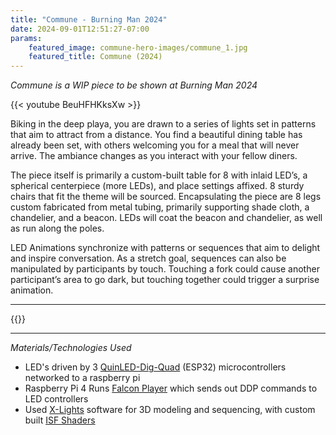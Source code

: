 ```yaml
---
title: "Commune - Burning Man 2024"
date: 2024-09-01T12:51:27-07:00
params:
    featured_image: commune-hero-images/commune_1.jpg
    featured_title: Commune (2024)
---
```


*Commune is a WIP piece to be shown at Burning Man 2024*

{{< youtube BeuHFHKksXw >}}

Biking in the deep playa, you are drawn to a series of lights set in patterns that aim to attract from a distance. You find a beautiful dining table has already been set, with others welcoming you for a meal that will never arrive. The ambiance changes as you interact with your fellow diners.

The piece itself is primarily a custom-built table for 8 with inlaid LED’s, a spherical centerpiece (more LEDs), and place settings affixed. 8 sturdy chairs that fit the theme will be sourced. Encapsulating the piece are 8 legs custom fabricated from metal tubing, primarily supporting shade cloth, a chandelier, and a beacon. LEDs will coat the beacon and chandelier, as well as run along the poles.

LED Animations synchronize with patterns or sequences that aim to delight and inspire conversation. As a stretch goal, sequences can also be manipulated by participants by touch. Touching a fork could cause another participant’s area to go dark, but touching together could trigger a surprise animation.

---

{{<carousel items="1" height="500" fitWidth="888" unit="px" duration="7000" data="commune-hero-images" >}}

---

*Materials/Technologies Used*
- LED's driven by 3 [QuinLED-Dig-Quad](https://quinled.info/pre-assembled-quinled-dig-quad/) (ESP32) microcontrollers networked to a raspberry pi
- Raspberry Pi 4 Runs [Falcon Player](https://github.com/FalconChristmas/fpp) which sends out DDP commands to LED controllers
- Used [X-Lights](https://xlights.org/) software for 3D modeling and sequencing, with custom built [ISF Shaders](https://isf.video/)
